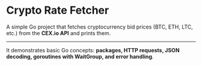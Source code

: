 # Crypto Rate Fetcher

A simple Go project that fetches cryptocurrency bid prices (BTC, ETH, LTC, etc.) from the **CEX.io API** and prints them.

---
It demonstrates basic Go concepts: **packages, HTTP requests, JSON decoding, goroutines with WaitGroup, and error handling**.
